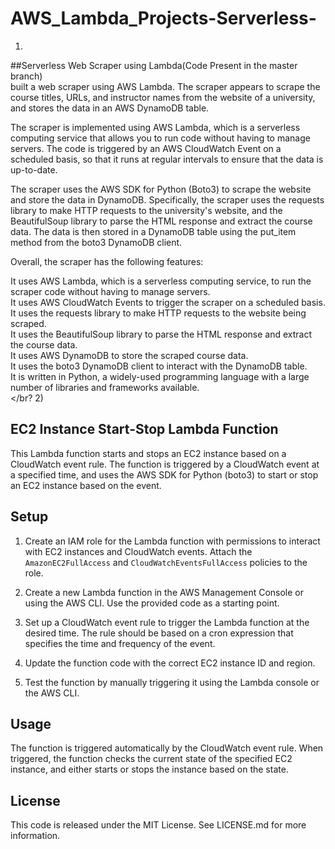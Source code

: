 # AWS_Lambda_Projects-Serverless-
1)
##Serverless Web Scraper using Lambda(Code Present in the master branch)</br>
built a web scraper using AWS Lambda. The scraper appears to scrape the course titles, URLs, and instructor names from the website of a university, and stores the data in an AWS DynamoDB table.</br>

The scraper is implemented using AWS Lambda, which is a serverless computing service that allows you to run code without having to manage servers. The code is triggered by an AWS CloudWatch Event on a scheduled basis, so that it runs at regular intervals to ensure that the data is up-to-date.</br>

The scraper uses the AWS SDK for Python (Boto3) to scrape the website and store the data in DynamoDB. Specifically, the scraper uses the requests library to make HTTP requests to the university's website, and the BeautifulSoup library to parse the HTML response and extract the course data. The data is then stored in a DynamoDB table using the put_item method from the boto3 DynamoDB client.</br>

Overall, the scraper has the following features:</br>

It uses AWS Lambda, which is a serverless computing service, to run the scraper code without having to manage servers.</br>
It uses AWS CloudWatch Events to trigger the scraper on a scheduled basis.</br>
It uses the requests library to make HTTP requests to the website being scraped.</br>
It uses the BeautifulSoup library to parse the HTML response and extract the course data.</br>
It uses AWS DynamoDB to store the scraped course data.</br>
It uses the boto3 DynamoDB client to interact with the DynamoDB table.</br>
It is written in Python, a widely-used programming language with a large number of libraries and frameworks available.</br></br?
2)
## EC2 Instance Start-Stop Lambda Function

This Lambda function starts and stops an EC2 instance based on a CloudWatch event rule. The function is triggered by a CloudWatch event at a specified time, and uses the AWS SDK for Python (boto3) to start or stop an EC2 instance based on the event.

## Setup

1. Create an IAM role for the Lambda function with permissions to interact with EC2 instances and CloudWatch events. Attach the `AmazonEC2FullAccess` and `CloudWatchEventsFullAccess` policies to the role.

2. Create a new Lambda function in the AWS Management Console or using the AWS CLI. Use the provided code as a starting point.

3. Set up a CloudWatch event rule to trigger the Lambda function at the desired time. The rule should be based on a cron expression that specifies the time and frequency of the event.

4. Update the function code with the correct EC2 instance ID and region.

5. Test the function by manually triggering it using the Lambda console or the AWS CLI.

## Usage

The function is triggered automatically by the CloudWatch event rule. When triggered, the function checks the current state of the specified EC2 instance, and either starts or stops the instance based on the state.

## License

This code is released under the MIT License. See LICENSE.md for more information.

